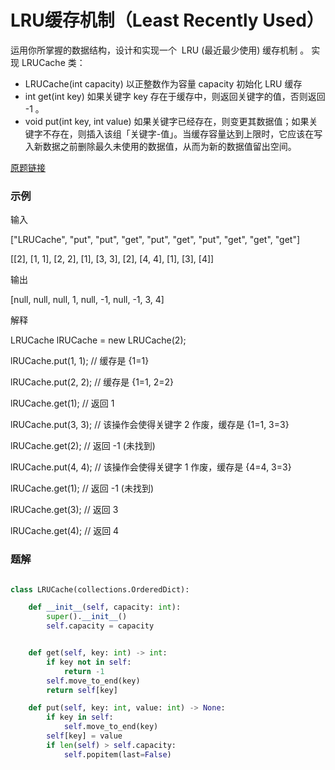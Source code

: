 # LRU缓存机制（Least Recently Used）

运用你所掌握的数据结构，设计和实现一个  LRU (最近最少使用) 缓存机制 。
实现 LRUCache 类：

* LRUCache(int capacity) 以正整数作为容量 capacity 初始化 LRU 缓存
* int get(int key) 如果关键字 key 存在于缓存中，则返回关键字的值，否则返回 -1 。
* void put(int key, int value) 如果关键字已经存在，则变更其数据值；如果关键字不存在，则插入该组「关键字-值」。当缓存容量达到上限时，它应该在写入新数据之前删除最久未使用的数据值，从而为新的数据值留出空间。



[原题链接](https://leetcode-cn.com/problems/lru-cache/)
### 示例

输入

["LRUCache", "put", "put", "get", "put", "get", "put", "get", "get", "get"]

[[2], [1, 1], [2, 2], [1], [3, 3], [2], [4, 4], [1], [3], [4]]

输出

[null, null, null, 1, null, -1, null, -1, 3, 4]

解释

LRUCache lRUCache = new LRUCache(2);

lRUCache.put(1, 1); // 缓存是 {1=1}

lRUCache.put(2, 2); // 缓存是 {1=1, 2=2}

lRUCache.get(1);    // 返回 1

lRUCache.put(3, 3); // 该操作会使得关键字 2 作废，缓存是 {1=1, 3=3}

lRUCache.get(2);    // 返回 -1 (未找到)

lRUCache.put(4, 4); // 该操作会使得关键字 1 作废，缓存是 {4=4, 3=3}

lRUCache.get(1);    // 返回 -1 (未找到)

lRUCache.get(3);    // 返回 3

lRUCache.get(4);    // 返回 4

### 题解

```python

class LRUCache(collections.OrderedDict):

    def __init__(self, capacity: int):
        super().__init__()
        self.capacity = capacity


    def get(self, key: int) -> int:
        if key not in self:
            return -1
        self.move_to_end(key)
        return self[key]

    def put(self, key: int, value: int) -> None:
        if key in self:
            self.move_to_end(key)
        self[key] = value
        if len(self) > self.capacity:
            self.popitem(last=False)


